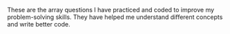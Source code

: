 These are the array questions I have practiced and coded to improve my problem-solving skills. They have helped me understand different concepts and write better code.
